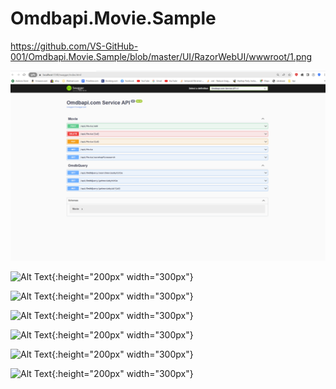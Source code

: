 # Omdbapi.Movie.Sample



https://github.com/VS-GitHub-001/Omdbapi.Movie.Sample/blob/master/UI/RazorWebUI/wwwroot/1.png


![Alt Text](https://github.com/VS-GitHub-001/Omdbapi.Movie.Sample/blob/master/UI/RazorWebUI/wwwroot/1.png)



![Alt Text](url){:height="200px" width="300px"}



![Alt Text](url){:height="200px" width="300px"}



![Alt Text](url){:height="200px" width="300px"}



![Alt Text](url){:height="200px" width="300px"}


![Alt Text](url){:height="200px" width="300px"}



![Alt Text](url){:height="200px" width="300px"}
